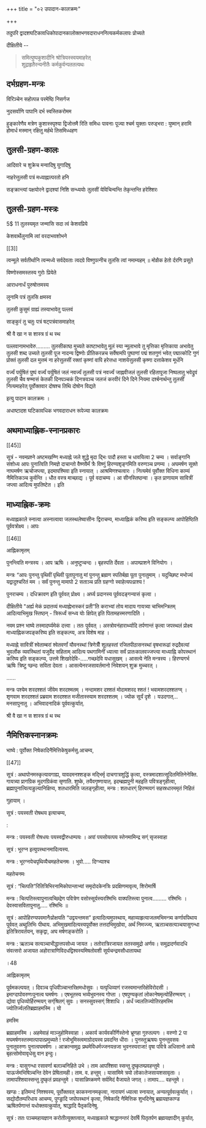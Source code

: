 +++
title = "०२ उपादान-कालक्रमः"

+++

तदुपरि द्वादशघटिकावधिकोपादानकालोक्तभगवदाराधननित्यकर्मकलापः प्रोच्यते 

दीक्षितीये --

> समित्पुष्पकुशादीनि श्रोत्रियस्स्वयमाहरेत्  
शूद्राहृतैरन्यनीतैः कर्मकुर्वन्पततत्यथः 

## दर्भग्रहण-मन्त्रः 

विरिञ्चेन सहोत्पन्न परमेष्ठि निसर्गज 

नुदसर्वाणि पापानि दर्भ स्वस्तिकरोमम 

हुङ्कारेणैव मत्रेण कुशास्स्पृश्या द्विजोत्तमै रिति समिधः पावनाः पूज्या श्चर्म युक्ताः परुड्भरा : युष्मान् हरामि होमार्ध मस्मान् रक्षितु मर्हथे तिसमिध्धहण 

## तुलसी-ग्रहण-कालः 

आदिवारे च शुक्रेच मन्वादिषु युगादिषु 

नाहरेत्तुलसी पत्रं मध्याह्नात्परतो हनि 

सङ्क्रान्त्यां पक्षयोरने द्वादश्यां निशि सन्ध्ययोः तुलसीं येविचिन्वन्ति तेकृन्तन्ति हरेश्शिरः 

## तुलसी-ग्रहण-मस्त्रः 

5$ 11 तुलस्यमृत जन्मासि सदा त्वं केशवप्रिये 

केशवार्थेलुनामि त्वां वरदाभवशोभने 

[[3]]

त्वन्मूले सर्वतीर्थानि त्वन्मध्ये सर्वदेवताः त्वदग्रे विष्णुपत्नीच तुलसि त्वां नमाम्यहम् ॥ मोक्षैक हेतो र्दरणि प्रसूते 

विष्णोस्समस्तस्य गुरोः प्रियेते 

आराधनार्धं पुरुषोत्तमस्य 

लुनामि पत्रं तुलसि क्षमस्व 

तुलसी कुसुमं ग्राह्यं तस्याभावेतु पल्लवं 

साङ्कुरं तु चतुः पत्रं षट्पत्रंवासमाहरेत् 

श्री वै खा न स शास्त्र ग्रं थ स्थ 

पल्लवानामभावेरु......... तुलसीकाष्ठ मुच्यते काष्टाभावेतु मूलं स्या न्मूलाभावे तु मृत्तिका मृत्तिकाया अभावेतु तुलसी शब्द उच्यते तुलसी पूज नादन्य द्विष्णोः प्रीतिकरन्नच सर्वेषामपि पुष्पाणां पद्मं शतगुणं भवेत् पद्मात्कोटि गुणं प्रोक्तं तुलसी दल मुत्तमं ना हरेत्तुलसीं रक्तां कृष्णां वापि हरेत्तधा नाशयेत्तुलसी कृष्णा दत्ताकेशव मूर्धनि 

वर्ज्यं पर्युषितं पुष्पं वर्ज्यं पर्युषितं जलं नवर्ज्यं तुलसी पत्रं नवर्ज्यं जाह्नवीजलं तुलसी रहितापूजा निष्पलातु भवेद्रुवं तुलसी चैव षण्मासं केतकी दिनपञ्चकं दिनत्रयञ्च जलजं करवीरं दिने दिने नियमा दर्श्बनार्थन्तु तुलसीं नित्यमाहरेत् पूर्वोक्तवार दोषश्च तिथि दोषोन विद्यते 

इत्यु पादान कालक्रमः । 

अधाष्टादश घटिकावधिक भगवदाराधन रूपेज्या कालक्रमः 

## अथमाध्याह्निक-स्नानप्रकारः 

[[45]]

सूत्रं - नवमप्रश्ने अष्टमखण्णि मध्याह्ने जले शुद्धे मृदा द्भिः पादौ हस्ता च धावयित्वा 2 चम्य । सर्वाङ्गानि संशोध्य आपः पुनात्विति निमज्ञे दाचान्तो वैष्णवैर्मं त्रैः विष्णुं हिरण्यशृङ्गमिति वरुणञ्च प्रणम्य । अघमर्षण सूक्ते नाघमर्षण ऋचोजप्त्या, इदमापश्मिवा इति स्नायात् । आश्रमिणश्चत्वारः । नित्यमेवं पूर्वोक्त विधिना काम्यं नैमित्तिकञ्च कुर्वन्ति । धौत वस्त्र माच्छाद्य । पूर्व वदाचम्य । आ सीनस्तिष्ठन्वा । कृत प्राणायाम सावित्रीं जप्त्वा आदित्य मुपतिष्टेत । इति 

## माध्याह्निक-क्रमः 

मध्याह्नकाले स्नात्वा अस्नात्वावा जलस्थलेष्वासीनः द्विराचम्य, माध्याह्निकं करिष्य इति सङ्कल्प्य आपोहिष्ठिति पूर्ववत्रोक्ष्य । आपः 

[[46]]

आह्निकामृतम् 

पुनन्त्विति मन्त्रस्य । आप ऋषिः । अनुष्टुप्चन्दः । बृहस्पति र्देवता । अपाम्प्राशने विनियोगः । 

मन्त्रः “आपः पुनन्तु पृथिवीं पृथिवी पूतापुनातु मां पुनन्तु ब्रह्मण स्पतिर्बह्म पूता पुनातुमाम् । यदुच्छिष्ट मभोज्यं यद्वादुश्चरितं मम । सर्वं पुनन्तु मामापो 2 सताञ्च प्रति ग्रहग्गो स्वाहेत्यपःप्राश्य ! 

पुनराचम्य । दधिक्रावण इति पूर्ववत् प्रोक्ष्य । अर्घ्य प्रदानस्य पूर्ववदङ्गन्यासं कृत्वा । 

दीक्षितीये "अर्ह्य मेकं प्रदातव्यं मध्याह्नेभास्करं प्रती”ति कराभ्यां तोय मादाय गायत्र्या चाभिमन्त्रितम् आदित्याभिमुख स्तिष्ठन् - त्रिरूर्ध्वं सन्ध्य योः क्षिपेत् इति पितामहस्मरणादिति । 

नवम प्रश्न भाष्ये तस्मादर्घ्यमेकं दत्त्वा । ततः पूर्ववत् । अस्त्रोवनंहारार्थ्यादि तर्पणान्तं कृत्वा जपस्थलं प्रोक्ष्य माध्याह्निकजपङ्करिष्य इति सङ्कल्प्य, अत्र विशेष माह । 

मध्याह्ने सावित्रीं श्वेताम्बरां श्वेतवर्णां यौवनस्थां त्रिणेत्रीँ शूलहस्तां रजितपीठासनस्थां वृषभारूढां रुद्रदैवत्यां भुवर्लोक व्यवस्थितां यजुर्वेद सहिताम् आदित्य पथगामिनीं ध्यात्वा सर्वं प्रातःकालवज्जप्त्या माध्याह्नि कोपस्थानं करिष्य इति सङ्कल्प्य, उत्तमे शिखरेदेवि-.....गच्छदेवि यधासुखम् । आसत्ये नेति मन्त्रस्य । हिरण्यगर्भ ऋषिः त्रिष्टु प्छन्दः सविता देवता । आसत्येनरजसावर्तमानो निवेशयन् शुक्र मुच्चरत् । 

...... 

मन्त्रः पश्येम शरदश्शतं जीवेम शरदश्मतम् । नन्दामशर दश्शतं मोदामशरद श्शतं ! भवामशरदश्शतग्म् । शृणवाम शरदश्शतं प्रब्रवाम शरदश्शत मजीतास्स्याम शरदश्शतम् । ज्योक सूर्यं दृशे । यउदगात्... मनसापुनातु । अभिवादनादिकं पूर्ववत्कुर्यात्. 

श्री वै खा न स शास्त्र ग्रं थ स्थ 

## नैमित्तिकस्नानक्रमः 

भाष्ये : पूर्वोक्त निषेकादिनैमित्तिकेषुकर्मसु.आचम्य, 

[[47]]

सूत्रं : अथापोनमस्कृत्यावगाह्य, यावदमनश्शङ्क मद्भिर्मृ दाचगात्रशुद्धिं कृत्वा, वस्त्रमादशात्सूदितमितिनेनेक्ति. गायत्र्या प्रागग्रिक मुदगग्रिकंवा सृणाति. शुष्के, तयैवगृष्णायात्. इदम्ब्रह्मपुनी महइति पवित्रङ्गृहीत्वा, ब्रह्मापुनात्वित्यङुल्यानिक्षिप्य, शतधारमिति जलङ्गृहीत्वा, मन्त्रः : शतधारग्ं हिरण्मयगं सहस्रधारममृतं निहितं 

गुहायाम् । 

सूत्रं : पयस्वती रोषथय इत्याचम्य, 

: 

मन्त्रः : पयस्वती रोषधयः पयस्वद्वीरुधाम्पयः । अपां पयसोयत्पय स्तेनमामिन्द्र सग्ं सृजस्वाहा 

सूत्रं : भूरग्न इत्युपस्थानमादित्यस्य. 

मन्त्रः : भूरग्नयेचपृथिव्यैचमहतेचनमः । भुवो..... दिग्भ्याश्च 

महतेचनमः 

सूत्रं : “चित्पति”रितित्रिभिरनामिकोपान्ताभ्यां समृदोदकेनत्रिः प्रदक्षिणमावृत्य, शिरोमार्षि 

मन्त्रः : चित्पतिस्त्वापुनात्वच्छिद्रेण पवित्रेण वसोस्सूर्यस्यरश्मिभिः वाक्पतिस्त्वा पुनात्व......... रश्मिभिः । देवस्वासवितापुनातु..... रश्मिभिः ॥ 

सूत्रं : आपोहिरण्यपवमानैःप्रोक्षयति “उद्वयन्तमस” इत्यादित्यमुपस्थाय, महाव्याहृत्याजलमभिमन्त्र्य कर्णावपिथाय पूर्ववत् अब्दुलिभिः पीथाय. अभिमुखमादित्यस्यपूर्वोक्त तत्तदभिमुखोवा, अर्थं निमज्ज्य, ऋतञ्चसत्यञ्चयासुगन्धा इतित्रिरावर्तयन्, सकृद्वा, अघ मर्षणङ्करोति । 

मन्त्रः : ऋतञ्च सत्यञ्चाभीद्धात्तपसोध्य जायत । ततोरात्रिरजायत ततस्समुद्रो अर्णवः। समुद्रादर्णवादधि संवत्सरो अजायत अहोरात्राणिविदधद्विश्वस्यमिषतोवशी सूर्यचन्द्रमसौधातायथा 

।48 

आह्निकामृतम् 

पूर्वमकल्पयत् । दिवञ्च पृधिवीञ्चान्तरिक्षमधोसुवः । यत्पृधिव्यागं रजस्वमान्तरिक्षेविरोदसी । इमाग्दापोवरुणःपुनात्व घमर्षणः । एषभूतस्य भव्येभुवनस्य गोप्ता । एषपुण्यकृतां लोकानेषमृत्योर्हिरण्मयग् । द्योवा पृधिव्योर्हिरण्मयग् सग्ंश्रितग्ं सुवः । सनस्सुवस्सग्ं शिशाधि । अर्धं ज्वलतिज्योतिरहमस्मि ज्योतिर्ज्वलतिब्रह्माहमस्मि । यो 

हमस्मि 

ब्रह्माहमस्मि । अहमेवाहं माञ्जुहोमिस्वाहा । अकार्य कार्यवकीर्णिस्तेनो भ्रूणहा गुरुतल्पगः । वरुणो 2 पा मघमर्षणस्तस्मात्पापात्प्रमुच्यते ! रजोभूमिस्त्वमाग्रोदयस्व प्रवदन्ति धीराः । पुनस्तुऋषयः पुनन्तुवसवः पुनातुवरुणः पुनात्वघमर्षणः । आक्रान्समुद्रः प्रथमेविधर्मज्जनयन्रजा भुवनस्यराजा! वृषा पवित्रे अधिसानो अव्ये बृहत्सोमोवावृधेसु वान इन्दुः। 

मन्त्रः : यासुगन्धा रसावर्णा बलञ्चनिहिते उभे । ताम आपश्शिवा स्सन्तु दुष्कृतम्प्रवहन्तुमे । याऊर्जमभिषिञ्चन्ति देवेन प्रेषितामही। ताम. व. हन्तुम् । यासामिमे त्रयो लोकाःतेजसायशसावृताः । तामापश्शिवास्सन्तु दुष्कृतं प्रवहन्तुमे । यासान्निष्क्रमणे सर्वमिदं वैजायते जगत् । तामाप.... वहन्तुमे । 

खण्डः : इतिमन्दं निश्श्वस्य, पूर्वोक्तवत् काकस्नानमकृत्वा, नारायणं ध्यात्वा स्नायात्, अन्यत्पूर्ववत्कुर्यात् । सद्योदौतम्परिधाय आचम्य, पुण्ड्रादि जपोपस्थानं कृत्वा, निषेकादि नैमित्तिक शुभदिनेषु ब्रह्मयज्ञकाण्ड ऋषितर्पणान्तं यधोक्तवत्कुर्यात्, श्राद्धादि पैतृकदिनेषु. 

सूत्रं : ततः पञ्चमहायज्ञान करोतीत्युक्तत्वात्, मध्याह्नकाले श्राद्धानन्तरं देवर्षि पितृतर्पण ब्रह्मयज्ञादीन् कुर्यात्. 
